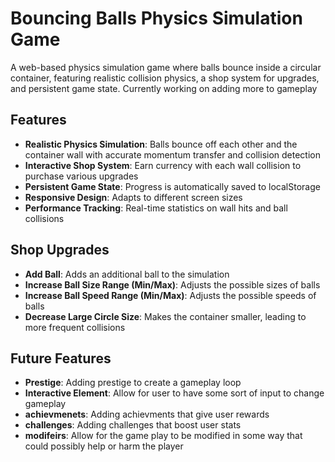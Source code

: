# Bouncing Balls Physics Simulation Game

A web-based physics simulation game where balls bounce inside a circular container, featuring realistic collision physics, a shop system for upgrades, and persistent game state.
Currently working on adding more to gameplay
## Features

- **Realistic Physics Simulation**: Balls bounce off each other and the container wall with accurate momentum transfer and collision detection
- **Interactive Shop System**: Earn currency with each wall collision to purchase various upgrades
- **Persistent Game State**: Progress is automatically saved to localStorage
- **Responsive Design**: Adapts to different screen sizes
- **Performance Tracking**: Real-time statistics on wall hits and ball collisions


## Shop Upgrades

- **Add Ball**: Adds an additional ball to the simulation
- **Increase Ball Size Range (Min/Max)**: Adjusts the possible sizes of balls
- **Increase Ball Speed Range (Min/Max)**: Adjusts the possible speeds of balls
- **Decrease Large Circle Size**: Makes the container smaller, leading to more frequent collisions

## Future Features
- **Prestige**: Adding prestige to create a gameplay loop
- **Interactive Element**: Allow for user to have some sort of input to change gameplay
- **achievmenets**: Adding achievments that give user rewards
- **challenges**: Adding challenges that boost user stats
- **modifeirs**: Allow for the game play to be modified in some way that could possibly help or harm the player
